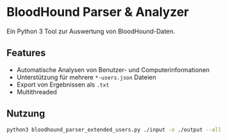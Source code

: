 # BloodHound Parser & Analyzer

Ein Python 3 Tool zur Auswertung von BloodHound-Daten.

## Features
- Automatische Analysen von Benutzer- und Computerinformationen
- Unterstützung für mehrere `*-users.json` Dateien
- Export von Ergebnissen als `.txt`
- Multithreaded

## Nutzung
```bash
python3 bloodhound_parser_extended_users.py ./input -o ./output --all
